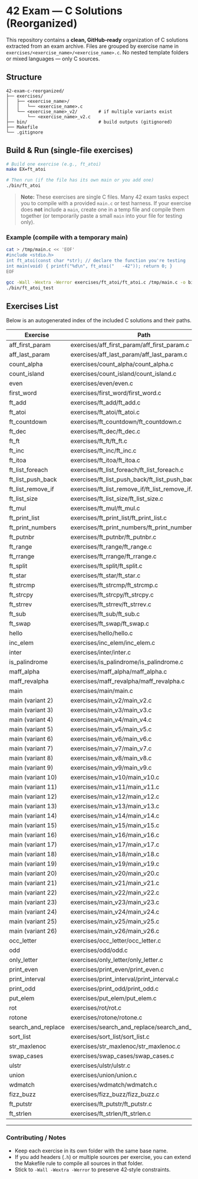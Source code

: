# 42 Exam — C Solutions (Reorganized)

This repository contains a **clean, GitHub‑ready** organization of C solutions extracted from an exam archive.
Files are grouped by exercise name in `exercises/<exercise_name>/<exercise_name>.c`. No nested template folders or mixed languages — only C sources.

## Structure
```text
42-exam-c-reorganized/
├── exercises/
│   ├── <exercise_name>/
│   │   └── <exercise_name>.c
│   └── <exercise_name>_v2/        # if multiple variants exist
│       └── <exercise_name>_v2.c
├── bin/                           # build outputs (gitignored)
├── Makefile
└── .gitignore
```

## Build & Run (single-file exercises)
```bash
# Build one exercise (e.g., ft_atoi)
make EX=ft_atoi

# Then run (if the file has its own main or you add one)
./bin/ft_atoi
```

> **Note:** These exercises are single C files. Many 42 exam tasks expect you to compile with a provided `main.c` or test harness. If your exercise does **not** include a `main`, create one in a temp file and compile them together (or temporarily paste a small `main` into your file for testing only).

### Example (compile with a temporary main)
```bash
cat > /tmp/main.c << 'EOF'
#include <stdio.h>
int ft_atoi(const char *str); // declare the function you're testing
int main(void) { printf("%d\n", ft_atoi("   -42")); return 0; }
EOF

gcc -Wall -Wextra -Werror exercises/ft_atoi/ft_atoi.c /tmp/main.c -o bin/ft_atoi_test
./bin/ft_atoi_test
```

## Exercises List
Below is an autogenerated index of the included C solutions and their paths.

| Exercise           | Path                                              |
| ------------------ | ------------------------------------------------- |
| aff_first_param    | exercises/aff_first_param/aff_first_param.c       |
| aff_last_param     | exercises/aff_last_param/aff_last_param.c         |
| count_alpha        | exercises/count_alpha/count_alpha.c               |
| count_island       | exercises/count_island/count_island.c             |
| even               | exercises/even/even.c                             |
| first_word         | exercises/first_word/first_word.c                 |
| ft_add             | exercises/ft_add/ft_add.c                         |
| ft_atoi            | exercises/ft_atoi/ft_atoi.c                       |
| ft_countdown       | exercises/ft_countdown/ft_countdown.c             |
| ft_dec             | exercises/ft_dec/ft_dec.c                         |
| ft_ft              | exercises/ft_ft/ft_ft.c                           |
| ft_inc             | exercises/ft_inc/ft_inc.c                         |
| ft_itoa            | exercises/ft_itoa/ft_itoa.c                       |
| ft_list_foreach    | exercises/ft_list_foreach/ft_list_foreach.c       |
| ft_list_push_back  | exercises/ft_list_push_back/ft_list_push_back.c   |
| ft_list_remove_if  | exercises/ft_list_remove_if/ft_list_remove_if.c   |
| ft_list_size       | exercises/ft_list_size/ft_list_size.c             |
| ft_mul             | exercises/ft_mul/ft_mul.c                         |
| ft_print_list      | exercises/ft_print_list/ft_print_list.c           |
| ft_print_numbers   | exercises/ft_print_numbers/ft_print_numbers.c     |
| ft_putnbr          | exercises/ft_putnbr/ft_putnbr.c                   |
| ft_range           | exercises/ft_range/ft_range.c                     |
| ft_rrange          | exercises/ft_rrange/ft_rrange.c                   |
| ft_split           | exercises/ft_split/ft_split.c                     |
| ft_star            | exercises/ft_star/ft_star.c                       |
| ft_strcmp          | exercises/ft_strcmp/ft_strcmp.c                   |
| ft_strcpy          | exercises/ft_strcpy/ft_strcpy.c                   |
| ft_strrev          | exercises/ft_strrev/ft_strrev.c                   |
| ft_sub             | exercises/ft_sub/ft_sub.c                         |
| ft_swap            | exercises/ft_swap/ft_swap.c                       |
| hello              | exercises/hello/hello.c                           |
| inc_elem           | exercises/inc_elem/inc_elem.c                     |
| inter              | exercises/inter/inter.c                           |
| is_palindrome      | exercises/is_palindrome/is_palindrome.c           |
| maff_alpha         | exercises/maff_alpha/maff_alpha.c                 |
| maff_revalpha      | exercises/maff_revalpha/maff_revalpha.c           |
| main               | exercises/main/main.c                             |
| main (variant 2)   | exercises/main_v2/main_v2.c                       |
| main (variant 3)   | exercises/main_v3/main_v3.c                       |
| main (variant 4)   | exercises/main_v4/main_v4.c                       |
| main (variant 5)   | exercises/main_v5/main_v5.c                       |
| main (variant 6)   | exercises/main_v6/main_v6.c                       |
| main (variant 7)   | exercises/main_v7/main_v7.c                       |
| main (variant 8)   | exercises/main_v8/main_v8.c                       |
| main (variant 9)   | exercises/main_v9/main_v9.c                       |
| main (variant 10)  | exercises/main_v10/main_v10.c                     |
| main (variant 11)  | exercises/main_v11/main_v11.c                     |
| main (variant 12)  | exercises/main_v12/main_v12.c                     |
| main (variant 13)  | exercises/main_v13/main_v13.c                     |
| main (variant 14)  | exercises/main_v14/main_v14.c                     |
| main (variant 15)  | exercises/main_v15/main_v15.c                     |
| main (variant 16)  | exercises/main_v16/main_v16.c                     |
| main (variant 17)  | exercises/main_v17/main_v17.c                     |
| main (variant 18)  | exercises/main_v18/main_v18.c                     |
| main (variant 19)  | exercises/main_v19/main_v19.c                     |
| main (variant 20)  | exercises/main_v20/main_v20.c                     |
| main (variant 21)  | exercises/main_v21/main_v21.c                     |
| main (variant 22)  | exercises/main_v22/main_v22.c                     |
| main (variant 23)  | exercises/main_v23/main_v23.c                     |
| main (variant 24)  | exercises/main_v24/main_v24.c                     |
| main (variant 25)  | exercises/main_v25/main_v25.c                     |
| main (variant 26)  | exercises/main_v26/main_v26.c                     |
| occ_letter         | exercises/occ_letter/occ_letter.c                 |
| odd                | exercises/odd/odd.c                               |
| only_letter        | exercises/only_letter/only_letter.c               |
| print_even         | exercises/print_even/print_even.c                 |
| print_interval     | exercises/print_interval/print_interval.c         |
| print_odd          | exercises/print_odd/print_odd.c                   |
| put_elem           | exercises/put_elem/put_elem.c                     |
| rot                | exercises/rot/rot.c                               |
| rotone             | exercises/rotone/rotone.c                         |
| search_and_replace | exercises/search_and_replace/search_and_replace.c |
| sort_list          | exercises/sort_list/sort_list.c                   |
| str_maxlenoc       | exercises/str_maxlenoc/str_maxlenoc.c             |
| swap_cases         | exercises/swap_cases/swap_cases.c                 |
| ulstr              | exercises/ulstr/ulstr.c                           |
| union              | exercises/union/union.c                           |
| wdmatch            | exercises/wdmatch/wdmatch.c                       |
| fizz_buzz          | exercises/fizz_buzz/fizz_buzz.c                   |
| ft_putstr          | exercises/ft_putstr/ft_putstr.c                   |
| ft_strlen          | exercises/ft_strlen/ft_strlen.c                   |

---
### Contributing / Notes
- Keep each exercise in its own folder with the same base name.
- If you add headers (`.h`) or multiple sources per exercise, you can extend the Makefile rule to compile all sources in that folder.
- Stick to `-Wall -Wextra -Werror` to preserve 42‑style constraints.
